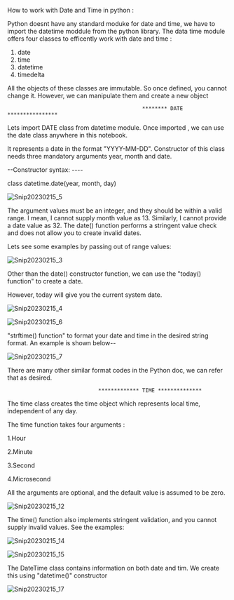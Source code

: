 How to work with Date and Time in python :

Python doesnt have any standard moduke for date and time, we have to import the datetime moddule from the python library.
The data time module offers four classes to efficently work with date and time :
 1) date
 2) time
 3) datetime
 4) timedelta

All the objects of these classes are immutable. So once defined, you cannot change it.
However, we can manipulate them and create a new object


                                               ******** DATE ****************

Lets import DATE class from datetime module. 
Once imported , we can use the date class anywhere in this notebook.

It represents a date in the format "YYYY-MM-DD". Constructor of this class needs three mandatory arguments year, month and date.

--Constructor syntax: ----  

class datetime.date(year, month, day)

![Snip20230215_5](https://user-images.githubusercontent.com/93876736/219001083-f8d650d2-90b7-474b-bb75-514db0e9b296.png)


The argument values must be an integer, and they should be within a valid range.
I mean, I cannot supply month value as 13. Similarly, I cannot provide a date value as 32.
The date() function performs a stringent value check and does not allow you to create invalid dates.

Lets see some examples by passing out of range values:

![Snip20230215_3](https://user-images.githubusercontent.com/93876736/218998440-ed050c4f-131b-4156-9a26-e2261926ede2.png)


Other than the date() constructor function, we can  use the "today() function" to create a date.

However, today will give you the current system date.


![Snip20230215_4](https://user-images.githubusercontent.com/93876736/219000790-ef181492-4c6a-443b-8435-d8b870149ecb.png)


![Snip20230215_6](https://user-images.githubusercontent.com/93876736/219002688-a861cdcc-7798-4f7a-8242-9c97c8a0c496.png)

"strftime() function" to format your date and time in the desired string format. 
An example is shown below--


![Snip20230215_7](https://user-images.githubusercontent.com/93876736/219007538-0c34321a-4b5a-462d-ab25-17f9cb8c2cfb.png)

There are many other similar format codes in the Python doc, we can refer that as desired.


                                 ************* TIME **************
                                 

The time class creates the time object which represents local time, independent of any day.

The time function takes four arguments : 

1.Hour

2.Minute

3.Second

4.Microsecond

All the arguments are optional, and the default value is assumed to be zero.


![Snip20230215_12](https://user-images.githubusercontent.com/93876736/219013063-d03f9ef8-bd9d-465a-a931-0891610a5a22.png)


The time() function also implements stringent validation, and you cannot supply invalid values.
See the examples:

![Snip20230215_14](https://user-images.githubusercontent.com/93876736/219014233-996105c7-5b6e-4b2d-8f1c-b8fc91b5a66b.png)


![Snip20230215_15](https://user-images.githubusercontent.com/93876736/219015950-8590c2a9-9312-4c8a-9b31-e64ba68b587c.png)



The DateTime class contains information on both date and tim. We create this using "datetime()" constructor
      
 ![Snip20230215_17](https://user-images.githubusercontent.com/93876736/219018619-efac2e86-706d-4dd9-9bde-032c94d4d0aa.png)

      

                                 











